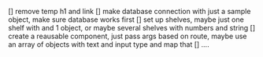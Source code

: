 [] remove temp h1 and link
[] make database connection with just a sample object, make sure database works first
[] set up shelves, maybe just one shelf with and 1 object, or maybe several shelves with numbers and string
[] create a reausable component, just pass args based on route, maybe use an array of objects with text and input type and map that
[] ....